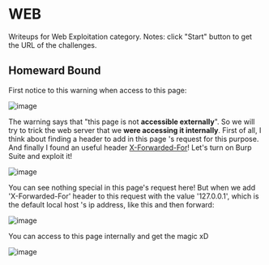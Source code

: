 # WEB

Writeups for Web Exploitation category.
Notes: click "Start" button to get the URL of the challenges.

## Homeward Bound
First notice to this warning when access to this page:

![image](https://user-images.githubusercontent.com/61876488/111506964-c07c5400-877c-11eb-8753-e9251b08e1e2.png)

The warning says that "this page is not **accessible externally**". So we will try to trick the web server that we **were accessing it internally**. First of all, I think about finding a header to add in this page 's request for this purpose. And finally I found an useful header [X-Forwarded-For](https://developer.mozilla.org/en-US/docs/Web/HTTP/Headers/X-Forwarded-For)! Let's turn on Burp Suite and exploit it!

![image](https://user-images.githubusercontent.com/61876488/111509629-7f397380-877f-11eb-8cbf-e9ec2b37af51.png)

You can see nothing special in this page's request here! But when we add 'X-Forwarded-For' header to this request with the value '127.0.0.1', which is the default local host 's ip address, like this and then forward:

![image](https://user-images.githubusercontent.com/61876488/111510051-f242ea00-877f-11eb-942f-4008fdd1f1a7.png)

You can access to this page internally and get the magic xD

![image](https://user-images.githubusercontent.com/80664686/111570482-89875c00-87d7-11eb-9469-2548823e94d4.png)

